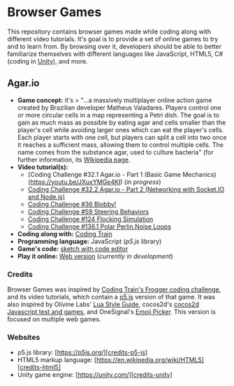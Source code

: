 # Browser Games

This repository contains browser games made while coding along with different video tutorials. It's goal is to provide a set of online games to try and to learn from. By browsing over it, developers should be able to better familiarize themselves with different languages like JavaScript, HTML5, C# (coding in [Unity][credits-unity]), and more.

## Agar.io

   * __Game concept:__ it's > "...a massively multiplayer online action game created by Brazilian developer Matheus Valadares. Players control one or more circular cells in a map representing a Petri dish. The goal is to gain as much mass as possible by eating agar and cells smaller than the player's cell while avoiding larger ones which can eat the player's cells. Each player starts with one cell, but players can split a cell into two once it reaches a sufficient mass, allowing them to control multiple cells. The name comes from the substance agar, used to culture bacteria" (for further information, its [Wikipedia page][credits-wikipedia-agario].
   * __Video tutorial(s):__
     * [Coding Challenge #32.1 Agar.io - Part 1 (Basic Game Mechanics)(https://youtu.be/JXuxYMGe4KI) (*in progress*)
     * [Coding Challenge #32.2 Agar.io - Part 2 (Networking with Socket.IO and Node.js)](https://youtu.be/ZjVyKXp9hec)
     * [Coding Challenge #36 Blobby!](https://youtu.be/rX5p-QRP6R4)
     * [Coding Challenge #59 Steering Behaviors](https://youtu.be/4hA7G3gup-4)
     * [Coding Challenge #124 Flocking Simulation](https://youtu.be/mhjuuHl6qHM)
     * [Coding Challenge #136.1 Polar Perlin Noise Loops](https://youtu.be/ZI1dmHv3MeM)
   * __Coding along with:__ [Coding Train][credits-coding-train]
   * __Programming language:__ JavaScript (*p5.js* library)
   * __Game's code:__ [sketch with code editor](https://editor.p5js.org/eleazardev/sketches/cnXmMBOgN)
   * __Play it online:__ [Web version](https://editor.p5js.org/eleazardev/sketches/cnXmMBOgN) (*currently in development*)
   
### Credits ###

Browser Games was inspired by [Coding Train's Frogger coding challenge][credits-frogger-challenge], and its video tutorials, which contain a [p5.js][credits-p5-js] version of that game. It was also inspired by Olivine Labs' [Lua Style Guide][credits-lua-style], cocos2d's [cocos2d Javascript test and games][credits-cocos2d-games], and OneSignal's [Emoji Picker][credits-emoji-picker]. This version is focused on multiple web games.

### Websites ###

   * p5.js library: [https://p5js.org/][credits-p5-js]
   * HTML5 markup language: [https://en.wikipedia.org/wiki/HTML5][credits-html5]
   * Unity game engine: [https://unity.com/][credits-unity]

   [credits-frogger-challenge]: https://github.com/CodingTrain/Frogger "Coding Train's Frogger coding challenge"
   [credits-p5-js]: https://p5js.org/ "p5.js JavaScript library's website"
   [credits-html5]: https://en.wikipedia.org/wiki/HTML5 "HTML5's Wikipedia page"
   [credits-unity]: https://unity.com/ "Unity game engine's website"

   [credits-lua-style]: https://github.com/Olivine-Labs/lua-style-guide "Lua Style Guide repository"
   [credits-cocos2d-games]: https://github.com/cocos2d/cocos2d-js-tests "Cocos2d Javascript test and games repository"
   [credits-emoji-picker]: https://github.com/OneSignal/emoji-picker "Emoji Picker repository"

   [credits-coding-train]: https://github.com/codingtrain "Coding Train's Github profile"
   [credits-wikipedia-agario]: https://en.wikipedia.org/wiki/Agar.io "Agar.io's Wikipedia page"
